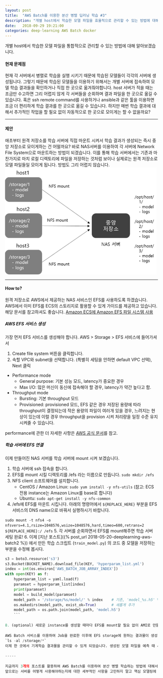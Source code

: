 ```yaml
---
layout: post
title:  "AWS Batch를 이용한 분산 병렬 딥러닝 학습 #3"
description: "개별 host에서 학습한 모델 파일을 효율적으로 관리할 수 있는 방법에 대해 알아보겠습니다."
date:   2018-09-29 19:21:00
categories: deep-learning AWS Batch docker
---
```

개별 host에서 학습한 모델 파일을 통합적으로 관리할 수 있는 방법에 대해 알아보겠습니다.

#### 현재 문제점
현재 각 서버에서 병렬로 학습을 실행 시키기 때문에 학습된 모델들이 각각의 서버에 생성됩니다. 그렇기 때문에 학습된 모델들을 이용하기 위해서는 개별 서버에 접속하여 모델 학습 결과들을 확인하거나 직접 한 곳으로 옮겨줘야합니다. host 서버가 적을 때는 조금만 수고하면 그리 어렵지 않게 각 서버들을 순회하며 결과 파일을 한 곳으로 옮길 수 있습니다.
혹은 ssh remote command를 사용하거나 ansible과 같은 툴을 이용하면 조금 더 편리하게 학습 결과를 한 곳으로 옮길 수 있습니다.
하지만 매번 학습 결과에 대해서 추가적인 작업을 할 필요 없이 자동적으로 한 곳으로 모이게는 할 수 없을까요?

---

#### 제안
애초부터 원격 저장소를 학습 서버에 직접 마운트 시켜서 학습 결과가 생성되는 즉시 중앙 저장소로 모이게하는 건 어떨까요? 바로 NAS서버를 이용하여 각 서버에 Network File System으로 마운트하는 방법이 되겠습니다. 이를 통해 학습 서버에서는 기존과 마찬가지로 마치 로컬 디렉토리에 파일을 저장하는 것처럼 보이나 실제로는 원격 저장소로 모델 파일들일 모이게 됩니다. 방법도 그리 어렵지 않습니다.
![](/assets/images/volume_driver/efs.png)


---

#### How to?
원격 저장소로 AWS에서 제공하는 NAS 서비스인 EFS를 사용하도록 하겠습니다.
AWS에서 이미 EFS를 ECS의 스토리지로 활용할 수 있게 가이드를 제공하고 있습니다.
해당 문서를 참고하셔도 좋습니다.
[Amazon ECS에 Amazon EFS 파일 시스템 사용](https://docs.aws.amazon.com/ko_kr/AmazonECS/latest/developerguide/using_efs.html)

##### AWS EFS 서비스 생성
가장 먼저 EFS 서비스를 생성해야 합니다.
AWS > Storage > EFS 서비스에 들어가셔서
1. Create file system 버튼을 클릭합니다.
2. 속할 VPC와 subnet을 선택합니다. (특별히 세팅을 안하면 default VPC 선택), Next 클릭
- Performance mode
	- General purpose: 기본 성능 모드, latency가 중요한 경우
	- Max I/O: 많은 머신이 동신에 접속해야 할 경우, latency가 약간 높다고 함.
- Throughput mode
	- Bursting: 기본 throughput 모드
	- Provisioned: provisioned 모드, EFS 같은 경우 저장된 용량에 따라 throughput이 결정되는데 작은 용량의 파일이 여러개 있을 경우, 느려지는 현상이 있는데 이럴 경우 throughput을 provision 시켜 처리량을 일정 수준 유지 시켜줄 수 있습니다.

performance에 관한 더 자세한 사항은 [AWS 공식 문서](https://docs.aws.amazon.com/efs/latest/ug/performance.html)를 참고.

##### 학습 서버에 EFS 연결
이제 만들어진 NAS 서버를 학습 서버에 mount 시켜 보겠습니다.
1. 학습 서버에 ssh 접속을 합니다.
2. EFS를 mount 시킬 디렉토리를 /efs 라는 이름으로 만듭니다.
	`sudo mkdir /efs`
3. NFS client 소프트웨어를 설치합니다.
	- CentOS / Amazon Linux: `sudo yum install -y nfs-utils`
	(참고: ECS 전용 instance는 Amazon Linux를 base로 합니다)
	- Ubuntu: `sudo apt-get install -y nfs-common`
4. /efs에 EFS를 마운트 시킵니다.
아래의 명령어에서 `${REPLACE_HERE}` 부분을 EFS 서비스의 DNS name으로 바꿔서 실행하시기 바랍니다.

`sudo mount -t nfs4 -o nfsvers=4.1,rsize=1048576,wsize=1048576,hard,timeo=600,retrans=2 ${REPLACE_HERE}:/ /efs`
5. 각 서버를 순회하면서 EFS를 mount해주면 학습 서버 세팅 완료!
6. 이제 [지난 포스트]({% post_url 2018-05-20-deeplearning-aws-batch2 %}) 에서 만든 학습 스크립트 (`train_model.py`) 의 코드 중 모델을 저장하는 부분을 수정해 봅시다.
```python
s3 = boto3.resource('s3')
s3.Bucket(BUCKET_NAME).download_file(KEY, 'hyperparam_list.yml')
index = int(os.environ['AWS_BATCH_JOB_ARRAY_INDEX'])
with open(KEY) as f:
    hyperparam_list = yaml.load(f)
    paramset = hyperparam_list[index]
    print(paramset)
    model = build_model(paramset)
    model_path = '/storage/%s/model/' % index    # 기존, 'model_%s.h5' % index
    os.makedirs(model_path, exist_ok=True)       # 새롭게 추가
    model_path = os.path.join(model_path, 'model.h5')
    ```

8. (optional) 새로운 instance를 생성할 때마다 EFS를 mount할 필요 없이 AMI로 만들어서 관리하면 편리합니다.

AWS Batch 서비스를 이용하여 Job을 완료한 이후에 EFS storage에 원하는 결과물이 생성 되었는지 확인해 봅니다.
`ls -al /storage/*`
이제 한 곳에서 기계학습 결과물을 관리할 수 있게 되었습니다. 생성된 모델 파일을 예측 때 사용하는 방법도 어디서든 동일하게 로컬 파일 시스템을 접근 하듯이 모델에 접근할 수 있습니다.

-----

지금까지 3개의 포스트를 활용하여 AWS Batch를 이용하여 분산 병렬 학습하는 방법에 대해서 작성하였습니다.
앞으로는 서버를 어떻게 사용해야하는지에 대한 세부적인 사항을 고민하지 말고 핵심 모델링에 좀 더 집중하여 원하는 모델을 더 빠르고 효율적으로 얻으시길 바랍니다.
